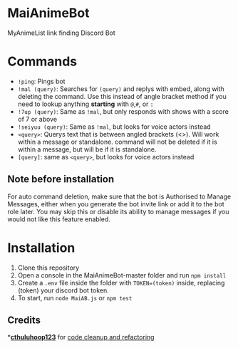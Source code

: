 # MaiAnimeBot
MyAnimeList link finding Discord Bot

Commands
=====

* ```!ping```: Pings bot<br>
* ```!mal (query)```: Searches for ```(query)``` and replys with embed, along with deleting the command. Use this instead of angle bracket method if you need to lookup anything __starting__ with `@`,`#`, or `:`<br>
* ```!7up (query)```: Same as `!mal`, but only responds with shows with a score of 7 or above<br>
* ```!seiyuu (query)```: Same as `!mal`, but looks for voice actors instead<br>
* ```<query>```: Querys text that is between angled brackets (<>). Will work within a message or standalone. command will not be deleted if it is within a message, but will be if it is standalone.<br>
* ```[query]```: same as `<query>`, but looks for voice actors instead

## Note before installation
For auto command deletion, make sure that the bot is Authorised to Manage Messages, either when you generate the bot invite link or add it to the bot role later. You may skip this or disable its ability to manage messages if you would not like this feature enabled.

Installation
=====

1) Clone this repository
2) Open a console in the MaiAnimeBot-master folder and run ```npm install```
3) Create a ```.env``` file inside the folder with ```TOKEN=(token)``` inside, replacing (token) your discord bot token.
4) To start, run ```node MaiAB.js``` or ```npm test```

## Credits
*[__cthuluhoop123__](https://github.com/cthuluhoop123) for [code cleanup and refactoring](https://github.com/YabaiNyan/MaiAnimeBot/pull/1)